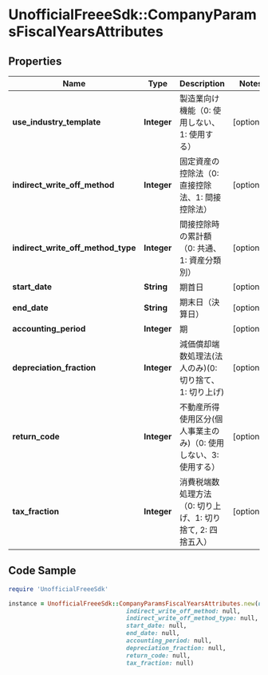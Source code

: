 # UnofficialFreeeSdk::CompanyParamsFiscalYearsAttributes

## Properties

Name | Type | Description | Notes
------------ | ------------- | ------------- | -------------
**use_industry_template** | **Integer** | 製造業向け機能（0: 使用しない、1: 使用する） | [optional] 
**indirect_write_off_method** | **Integer** | 固定資産の控除法（0: 直接控除法、1: 間接控除法） | [optional] 
**indirect_write_off_method_type** | **Integer** | 間接控除時の累計額（0: 共通、1: 資産分類別） | [optional] 
**start_date** | **String** | 期首日 | [optional] 
**end_date** | **String** | 期末日（決算日） | [optional] 
**accounting_period** | **Integer** | 期 | [optional] 
**depreciation_fraction** | **Integer** | 減価償却端数処理法(法人のみ)(0: 切り捨て、1: 切り上げ) | [optional] 
**return_code** | **Integer** | 不動産所得使用区分(個人事業主のみ)（0: 使用しない、3: 使用する） | [optional] 
**tax_fraction** | **Integer** | 消費税端数処理方法（0: 切り上げ、1: 切り捨て, 2: 四捨五入） | [optional] 

## Code Sample

```ruby
require 'UnofficialFreeeSdk'

instance = UnofficialFreeeSdk::CompanyParamsFiscalYearsAttributes.new(use_industry_template: null,
                                 indirect_write_off_method: null,
                                 indirect_write_off_method_type: null,
                                 start_date: null,
                                 end_date: null,
                                 accounting_period: null,
                                 depreciation_fraction: null,
                                 return_code: null,
                                 tax_fraction: null)
```


